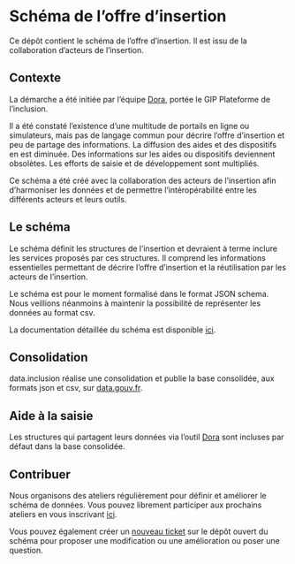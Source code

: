 <MenuSchema />

# Schéma de l’offre d’insertion

Ce dépôt contient le schéma de l’offre d’insertion. Il est issu de la collaboration d’acteurs de l’insertion.

## Contexte

La démarche a été initiée par l’équipe [Dora](https://beta.gouv.fr/startups/dora.html), portée le GIP Plateforme de l’inclusion.

Il a été constaté l’existence d’une multitude de portails en ligne ou simulateurs, mais pas de langage commun pour décrire l’offre d’insertion et peu de partage des informations. La diffusion des aides et des dispositifs en est diminuée. Des informations sur les aides ou dispositifs deviennent obsolètes. Les efforts de saisie et de développement sont multipliés.

Ce schéma a été créé avec la collaboration des acteurs de l’insertion afin d’harmoniser les données et de permettre l’intéropérabilité entre les différents acteurs et leurs outils.

## Le schéma

Le schéma définit les structures de l’insertion et devraient à terme inclure les services proposés par ces structures. Il comprend les informations essentielles permettant  de décrire l’offre d’insertion et la réutilisation par les acteurs de l’insertion.

Le schéma est pour le moment formalisé dans le format JSON schema. Nous veillions néanmoins à maintenir la possibilité de représenter les données au format csv.

La documentation détaillée du schéma est disponible [ici](https://data.inclusion.gouv.fr/schemas-de-donnees-de-loffre/schema-des-structures-dinsertion).

## Consolidation

data.inclusion réalise une consolidation et publie la base consolidée, aux formats json et csv, sur [data.gouv.fr](https://www.data.gouv.fr/en/datasets/referentiel-de-loffre-dinsertion-liste-des-structures-et-services-dinsertion/).

## Aide à la saisie

Les structures qui partagent leurs données via l’outil [Dora](https://dora.inclusion.beta.gouv.fr/) sont incluses par défaut dans la base consolidée.

## Contribuer

Nous organisons des ateliers régulièrement pour définir et améliorer le schéma de données. Vous pouvez librement participer aux prochains ateliers en vous inscrivant [ici](https://data.inclusion.gouv.fr/schemas-de-donnees-de-loffre/les-ateliers-collaboratifs).

Vous pouvez également créer un [nouveau ticket](https://github.com/gip-inclusion/data-inclusion-schema/issues/new) sur le dépôt ouvert du schéma pour proposer une modification ou une amélioration ou poser une question.
